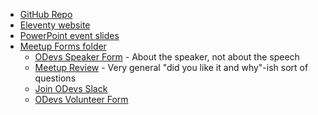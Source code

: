 - [GitHub Repo](https://github.com/OrlandoDevs/orlando-developers)
- [Eleventy website](https://github.com/jacquesfu/odevs-eleventy-starter)
- [PowerPoint event slides](https://drive.google.com/drive/folders/1sgSKhyotxzvBFIRLIEIqS57i3u9sneZT?usp=sharing)
- [Meetup Forms folder](https://drive.google.com/drive/folders/1Ac4UdxOGa-2KoqHzKm9EsLO3_SsbP8WV)
  - [ODevs Speaker Form](https://docs.google.com/forms/d/1svC9OsugW96qzjNaRsHplWYcGCmMm5HSNoc8Ymxj22U/edit) - About the speaker, not about the speech
  - [Meetup Review](https://docs.google.com/forms/d/10oc6gtSLSweyXsQ9weGdPkDTcz3RzuhibKF7gVNmN3A/edit) - Very general "did you like it and why"-ish sort of questions
  - [Join ODevs Slack](https://docs.google.com/forms/d/1sEs1Vo57XaaLcO7_jPluQZHB77J8XGi9VEvHG-ETI48/edit)
  - [ODevs Volunteer Form](https://docs.google.com/forms/d/1bKW8L_Sw8k8n8vLBJG_Y6-VtDkDp-wDXdr2ywh8LE9k/edit)
